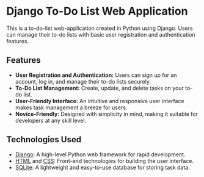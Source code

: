 # Django To-Do List Web Application

This is a to-do-list web-application created in Python using Django. Users can manage their to-do lists with basic user registration and authentication features.

## Features

- **User Registration and Authentication:** Users can sign up for an account, log in, and manage their to-do lists securely.
- **To-Do List Management:** Create, update, and delete tasks on your to-do list.
- **User-Friendly Interface:** An intuitive and responsive user interface makes task management a breeze for users.
- **Novice-Friendly:** Designed with simplicity in mind, making it suitable for developers at any skill level.

## Technologies Used

- [Django](https://www.djangoproject.com/): A high-level Python web framework for rapid development.
- [HTML](https://developer.mozilla.org/en-US/docs/Web/HTML) and [CSS](https://developer.mozilla.org/en-US/docs/Web/CSS): Front-end technologies for building the user interface.
- [SQLite](https://www.sqlite.org/): A lightweight and easy-to-use database for storing task data.
